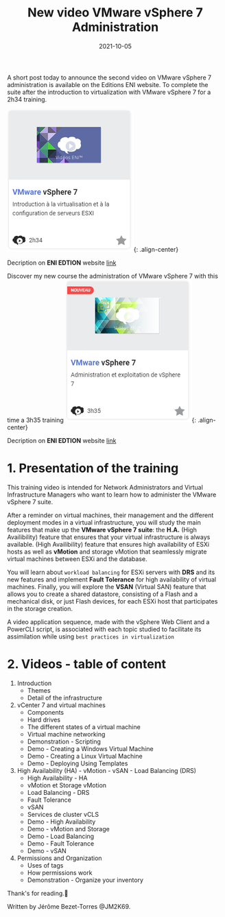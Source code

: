 ﻿---
layout: single
title: "New video VMware vSphere  7 Administration"
date: 2021-10-05
tags: 
  - VMware
  - vSphere
  - PowerCLI
  - PowerShell
  - ENI
categories:
  - Powershell
  - VMware
published: true
comments: true
author_profile: true
header:
  teaserlogo:
  teaser: ''
  image: img/headers/tree01_1920x500.jpg
  caption:
gallery:

  - image_path: ''
    url: ''
    title: ''
toc: true
toc_sticky: true
toc_label: "Table of content"
---


A short post today to announce the second video on VMware vSphere 7 administration is available on the Editions ENI website. 
To complete the suite after the introduction to virtualization with VMware vSphere 7 for a 2h34 training.

![ENIv1](/img/ENIvs71.png){: .align-center}

Decription on **ENI EDTION** website [link](https://www.editions-eni.fr/video/vmware-vsphere-7-introduction-a-la-virtualisation-et-a-la-configuration-de-serveurs-esxi-vt7vmvsic) 


Discover my new course the administration of VMware vSphere 7 with this time a 3h35 training
![ENIv1](/img/ENIvs72.png){: .align-center}

Decription on **ENI EDTION** website [link](https://www.editions-eni.fr/video/vmware-vsphere-7-administration-et-exploitation-de-vsphere-7-vt7vmvsae) 

# 1. Presentation of the training

This training video is intended for Network Administrators and Virtual Infrastructure Managers who want to learn how to administer the VMware vSphere 7 suite.

After a reminder on virtual machines, their management and the different deployment modes in a virtual infrastructure, you will study the main features that make up the **VMware vSphere 7 suite**: the **H.A.** (High Availibility) feature that ensures that your virtual infrastructure is always available. (High Availibility) feature that ensures high availability of ESXi hosts as well as **vMotion** and storage vMotion that seamlessly migrate virtual machines between ESXi and the database.

You will learn about `workload balancing` for ESXi servers with **DRS** and its new features and implement **Fault Tolerance** for high availability of virtual machines. Finally, you will explore the **VSAN** (Virtual SAN) feature that allows you to create a shared datastore, consisting of a Flash and a mechanical disk, or just Flash devices, for each ESXi host that participates in the storage creation.

A video application sequence, made with the vSphere Web Client and a PowerCLI script, is associated with each topic studied to facilitate its assimilation while using `best practices in virtualization`

# 2. Videos - table of content

1.	Introduction
    *	Themes
    * Detail of the infrastructure
2.	vCenter 7 and virtual machines
    * Components
    * Hard drives
    * The different states of a virtual machine
    * Virtual machine networking
    * Demonstration - Scripting
    * Demo - Creating a Windows Virtual Machine
    * Demo - Creating a Linux Virtual Machine
    * Demo - Deploying Using Templates
3.	High Availability (HA) - vMotion - vSAN - Load Balancing (DRS)
     * High Availability - HA
     * vMotion et Storage vMotion
     * Load Balancing - DRS
     * Fault Tolerance
     * vSAN
     * Services de cluster vCLS
     * Demo - High Availability
     * Demo - vMotion and Storage
     * Demo - Load Balancing
     * Demo - Fault Tolerance
     * Demo - vSAN
4.	Permissions and Organization
    * Uses of tags
    * How permissions work
    * Demonstration - Organize your inventory


Thank's for reading.🤗

Written by Jérôme Bezet-Torres @JM2K69.
